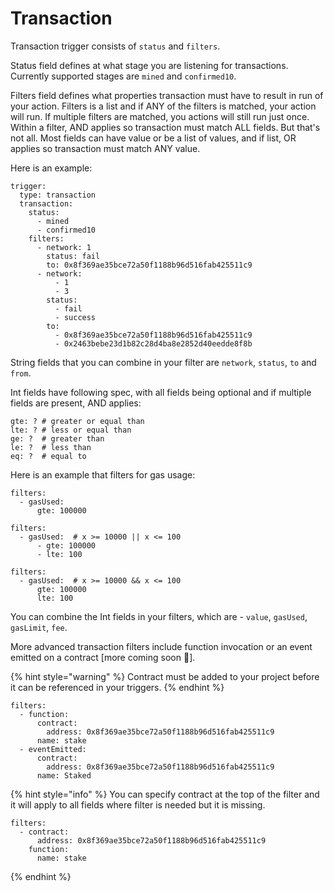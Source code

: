 # Transaction

Transaction trigger consists of `status` and `filters`.

Status field defines at what stage you are listening for transactions. Currently supported stages are `mined` and `confirmed10`.

Filters field defines what properties transaction must have to result in run of your action. Filters is a list and if ANY of the filters is matched, your action will run. If multiple filters are matched, you actions will still run just once. Within a filter, AND applies so transaction must match ALL fields. But that's not all. Most fields can have value or be a list of values, and if list, OR applies so transaction must match ANY value. 

Here is an example:

```
trigger:
  type: transaction
  transaction:
    status:
      - mined
      - confirmed10
    filters:
      - network: 1
        status: fail
        to: 0x8f369ae35bce72a50f1188b96d516fab425511c9
      - network:
          - 1
          - 3
        status:
          - fail
          - success
        to:
          - 0x8f369ae35bce72a50f1188b96d516fab425511c9
          - 0x2463bebe23d1b82c28d4ba8e2852d40eedde8f8b
```

String fields that you can combine in your filter are `network`, `status`, `to` and `from`.

Int fields have following spec, with all fields being optional and if multiple fields are present, AND applies:

```
gte: ? # greater or equal than
lte: ? # less or equal than
ge: ?  # greater than
le: ?  # less than
eq: ?  # equal to
```

Here is an example that filters for gas usage:

```
filters:
  - gasUsed:
      gte: 100000

filters:
  - gasUsed:  # x >= 10000 || x <= 100
      - gte: 100000
      - lte: 100
      
filters:
  - gasUsed:  # x >= 10000 && x <= 100
      gte: 100000
      lte: 100            
```

You can combine the Int fields in your filters, which are - `value`, `gasUsed`, `gasLimit`, `fee`.

More advanced transaction filters include function invocation or an event emitted on a contract \[more coming soon :tada:].

{% hint style="warning" %}
Contract must be added to your project before it can be referenced in your triggers.
{% endhint %}

```
filters:
  - function:
      contract:
        address: 0x8f369ae35bce72a50f1188b96d516fab425511c9
      name: stake
  - eventEmitted:
      contract:
        address: 0x8f369ae35bce72a50f1188b96d516fab425511c9
      name: Staked
```

{% hint style="info" %}
You can specify contract at the top of the filter and it will apply to all fields where filter is needed but it is missing.

```
filters:
  - contract:
      address: 0x8f369ae35bce72a50f1188b96d516fab425511c9
    function:
      name: stake
```
{% endhint %}


